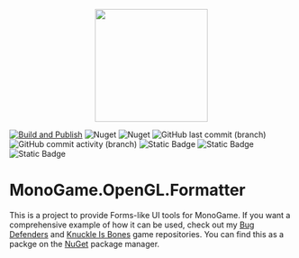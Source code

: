<p align="center">
    <img src="https://github.com/kris701/MonoGame.OpenGL.Formatter/assets/22596587/670e8028-2a01-4d67-91e1-04a39e223c1d" width="200" height="200" />
</p>

[![Build and Publish](https://github.com/kris701/MonoGame.OpenGL.Formatter/actions/workflows/dotnet-desktop.yml/badge.svg)](https://github.com/kris701/MonoGame.OpenGL.Formatter/actions/workflows/dotnet-desktop.yml)
![Nuget](https://img.shields.io/nuget/v/MonoGame.OpenGL.Formatter)
![Nuget](https://img.shields.io/nuget/dt/MonoGame.OpenGL.Formatter)
![GitHub last commit (branch)](https://img.shields.io/github/last-commit/kris701/MonoGame.OpenGL.Formatter/main)
![GitHub commit activity (branch)](https://img.shields.io/github/commit-activity/m/kris701/MonoGame.OpenGL.Formatter)
![Static Badge](https://img.shields.io/badge/Platform-Windows-blue)
![Static Badge](https://img.shields.io/badge/Platform-Linux-blue)
![Static Badge](https://img.shields.io/badge/Framework-dotnet--8.0-green)

# MonoGame.OpenGL.Formatter
This is a project to provide Forms-like UI tools for MonoGame.
If you want a comprehensive example of how it can be used, check out my [Bug Defenders](https://github.com/kris701/BugDefenders) and [Knuckle Is Bones](https://github.com/kris701/Knuckle-Is-Bones) game repositories.
You can find this as a packge on the [NuGet](https://www.nuget.org/packages/MonoGame.OpenGL.Formatter/) package manager.
